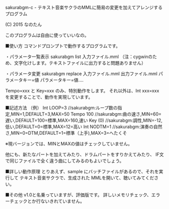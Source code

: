sakurabgm-c - テキスト音楽サクラのMMLに簡易の変更を加えてアレンジするプログラム

(C) 2015 なのたん

このプログラムは自由に使っていいなの。

■使い方
コマンドプロンプトで動作するプログラムです。

・パラメータ一覧表示
sakurabgm list 入力ファイル.mml
（注：cygwinのため、文字化けします。テキストファイルに出力すると問題ありません）

・パラメータ変更
sakurabgm replace 入力ファイル.mml 出力ファイル.mml パラメータキー=値 パラメータキー=値....

Tempo=xxx と Key=xxx のみ、特別動作をします。
それ以外は、Int xxx=xxx を変更することで、動作を実現しています。

■記述方法
（例）
Int LOOP=3 		//sakurabgm:ループ数の指定,MIN=1,DEFAULT=3,MAX=50
Tempo 100 		//sakurabgm:曲の速さ,MIN=60=遅い,DEFAULT=100=標準,MAX=160,速い
Key (0) 		//sakurabgm:調性,MIN=-12,低い,DEFAULT=0=標準,MAX=12=高い
Int NODTM=1		//sakurabgm:演奏の自然さ,MIN=0=DTM,DEFAULT=1=標準（上手),MAX=3=へたくそ

※現バージョンでは、MINとMAXの値はチェックしていません。

他にも、新たなパートを加えてみたり、ドラムパートをすりかえてみたり、
IF文で同じファイルで全く違う曲にしてみるのもよいでしょう。

■詳しい動作原理
とりあえず、sample にバッチファイルがあるので、それを実行して
テキスト音楽サクラで、生成された MMLを開いて、聴いてみてください。

■その他
v1.0と名乗っていますが、評価版です。
詳しいメモリチェック、エラーチェックとか行ないきれていません。
